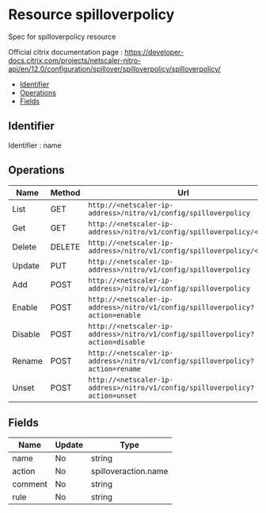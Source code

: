 # Resource spilloverpolicy

Spec for spilloverpolicy resource

Official citrix documentation page : https://developer-docs.citrix.com/projects/netscaler-nitro-api/en/12.0/configuration/spillover/spilloverpolicy/spilloverpolicy/

- [Identifier](#identifier)
- [Operations](#operations)
- [Fields](#fields)

## Identifier

Identifier : name

## Operations

| Name | Method | Url |
|----|----|----|
| List | GET | `http://<netscaler-ip-address>/nitro/v1/config/spilloverpolicy` |
| Get | GET | `http://<netscaler-ip-address>/nitro/v1/config/spilloverpolicy/<name>` |
| Delete | DELETE | `http://<netscaler-ip-address>/nitro/v1/config/spilloverpolicy/<name>` |
| Update | PUT | `http://<netscaler-ip-address>/nitro/v1/config/spilloverpolicy` |
| Add | POST | `http://<netscaler-ip-address>/nitro/v1/config/spilloverpolicy` |
| Enable | POST | `http://<netscaler-ip-address>/nitro/v1/config/spilloverpolicy?action=enable` |
| Disable | POST | `http://<netscaler-ip-address>/nitro/v1/config/spilloverpolicy?action=disable` |
| Rename | POST | `http://<netscaler-ip-address>/nitro/v1/config/spilloverpolicy?action=rename` |
| Unset | POST | `http://<netscaler-ip-address>/nitro/v1/config/spilloverpolicy?action=unset` |

## Fields

| Name | Update | Type |
|----|----|----|
| name | No | string |
| action | No | spilloveraction.name |
| comment | No | string |
| rule | No | string |

